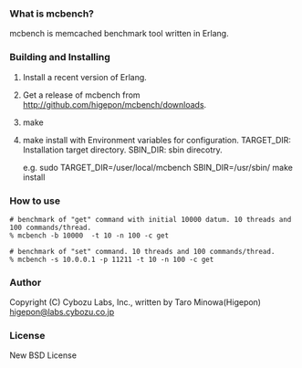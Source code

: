 ### What is mcbench?
mcbench is memcached benchmark tool written in Erlang.

### Building and Installing 
  1. Install a recent version of Erlang.
  2. Get a release of mcbench from http://github.com/higepon/mcbench/downloads.
  3. make
  4. make install with Environment variables for configuration.
     TARGET_DIR: Installation target directory.
     SBIN_DIR: sbin direcotry.

     e.g.
       sudo TARGET_DIR=/user/local/mcbench SBIN_DIR=/usr/sbin/ make install 

### How to use

    # benchmark of "get" command with initial 10000 datum. 10 threads and 100 commands/thread.
    % mcbench -b 10000  -t 10 -n 100 -c get     

    # benchmark of "set" command. 10 threads and 100 commands/thread.
    % mcbench -s 10.0.0.1 -p 11211 -t 10 -n 100 -c get     

### Author
Copyright (C) Cybozu Labs, Inc., written by Taro Minowa(Higepon) <higepon@labs.cybozu.co.jp>

### License
New BSD License

